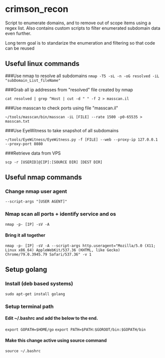 # crimson_recon

Script to enumerate domains, and to remove out of scope items using a regex list. Also contains custom scripts to filter enumerated subdomain data even further.

Long term goal is to standarize the enumeration and filtering so that code can be reused

## Useful linux commands

###Use nmap to resolve all subdomains
``nmap -T5 -sL -n -oG resolved -iL "subDomain_List_fileName"``

###Grab all ip addresses from "resolved" file created by nmap

``cat resolved | grep ^Host | cut -d " " -f 2 > masscan.il``

###Use masscan to check ports using file "masscan.il"

``~/tools/masscan/bin/masscan -iL [FILE] --rate 1500 -p0-65535 > masscan.txt ``

###Use EyeWitness to take snapshot of all subdomains

``~/tools/EyeWitness/EyeWitness.py -f [FILE] --web --proxy-ip 127.0.0.1 --proxy-port 8080``

###Retrieve data from VPS

``scp -r [USERID]@[IP]:[SOURCE DIR] [DEST DIR]``

## Useful nmap commands

### Change nmap user agent

``--script-args "[USER AGENT]"``

### Nmap scan all ports + identify service and os

``nmap -p- [IP] -sV -A``

#### Bring it all together

``nmap -p- [IP] -sV -A --script-args http.useragent="Mozilla/5.0 (X11; Linux x86_64) AppleWebKit/537.36 (KHTML, like Gecko) Chrome/79.0.3945.79 Safari/537.36" -v 1``

## Setup golang

### Install (deb based systems)

``sudo apt-get install golang``

### Setup terminal path
#### Edit ~/.bashrc and add the below to the end.
``export GOPATH=$HOME/go``
``export PATH=$PATH:$GOROOT/bin:$GOPATH/bin``
#### Make this change active using source command
``source ~/.bashrc``

